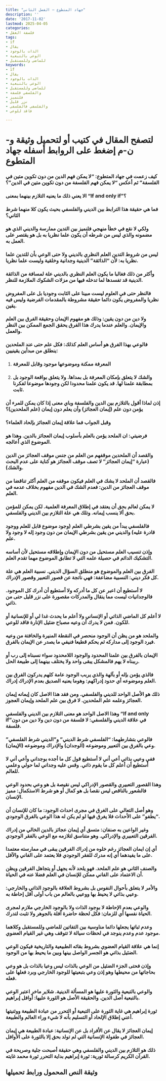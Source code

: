```yaml
---
title: "جهاد المتطوع – الفصل الثاني"
description: ''
date: '2017-11-02'
lastmod: 2025-04-05
categories:
- فلسفة العقل
tags:
- if
- يقال
- الذات بالوجود
- الوعي بالتبعية
- للماضي وللمستقبل
keywords:
- if
- يقال
- الذات بالوجود
- الوعي بالتبعية
- للماضي وللمستقبل
- والفلسفي فلسفة
- فلنميز
- نزر قليل
- والفلسفي فالفلسفي
- فاقد للوعي

---
```

# **لتصفح المقال في كتيب أو لتحميل وثيقة و-ن-م إضغط على الروابط أسفله** **جهاد المتطوع**

### كيف زعمت في جهاد المتطوع: “لا يمكن فهم الدين من دون تكوين متين في الفلسفة” ثم أعكس “لا يمكن فهم الفلسفة من دون تكوين متين في الدين”؟

### الا يعني ذلك ما يعنيه التلازم بينهما بمعنى “If and only if”؟

### فما هي حقيقة هذا الترابط بين الديني والفلسفي بحيث يكون كلا منهما شرط الثاني؟

### ولكي لا نقع في خطأ منهجي فلنميز بين التدين ممارسة والديني الذي هو مضمونه والذي ليس من شرطه أن يكون علما نظريا به بل هو يقتصر على العمل به.

### ليس من شروط التدين العلم النظري بالديني ولا حتى الوعي بأن للتدين علما نظريا به: لأن “الذائقة” الدينية وجدانية وخلقية وليست علما نظريا.

### وأكثر من ذلك فغالبا ما يكون العلم النظري بالديني علة لمسافة من الذائقة الدينية قد تفسدها لما تدخله فيها من مزلات الشكوك الملازمة للنظر.

### فالنظر حتى في العلوم ليست مبينا على الثابت وجوديا بل على المفروض نظريا والمفروض يكون دائما حقيقة مشروطة بالمقدمات الفرضية وليس فيه يقين.

### ولا دين من دون يقين: وذلك هو مفهوم الإيمان وحقيقة الفرق بين العلم والإيمان. والعلم عندما يدرك هذا الفرق يحقق الجمع الممكن بين النظر والعمل.

### فالوعي بهذا الفرق هو أساس العلم كذلك: فكل علم حتى عند الملحدين ينطلق من مبدأين يقينيين:

1. ### المعرفة ممكنة وموضوعها موجود وقابل للمعرفة
2. ### والشك لا يتعلق بإمكان المعرفة بل بمداها. ولا يتعلق بواقعة الوجود بل بمطابقة علمنا لها. قد يكون علمنا محدودا لكن وجودها موضوعا لفكرنا ثابت.

### إذن لماذا أقول بالتلازم بين الدين والفلسفة وباي معنى إذا كان يمكن للمرء أن يؤمن دون علم (إيمان العجائز) وأن يعلم دون إيمان (علم الملحدين)؟

### وقبل الجواب فما علاقة إيمان العجائز بإلحاد العلماء؟

### فرضيتي: ان الملحد يؤمن بالعلم بأسلوب إيمان العجائز بالدين. وهذا هو الموضوع الذي أعالجه.

### والقصد أن الملحدين موقفهم من العلم من جنس موقف العجائز من الدين (عبارة “إيمان العجائز” لا تصف موقف العجائز هو كناية على عدم البحث والشك).

### فالقصد أن الملحد لا يشك في العلم فيكون موقفه من العلم أكثر تناقضا من موقف العجائز من الدين: فعدم الشك في الدين مفهوم بخلاف عدمه في العلم.

### لا يمكن لعالم بحق أن يعتقد في إطلاق المعرفة العلمية. لكن يمكن للمؤمن بحق ألا ينسب إيمانه. وتلك هي علة التلازم بين الديني والفلسفي.

### فالفلسفي يبدأ من يقين بشرطي العلم (وجود موضوع قابل للعلم ووجود قادرة عليه) والديني من يقين بشرطي الإيمان من دون وجود إله لا وجود ولا علم.

### وإذن تنسيب العلم مستحيل من دون الإيمان وإطلاقه مستحيل لأن أساسه التشكيك الدائم في حصيلة علمه التي لا تطابق الموضوع مهما تقدم العلم.

### الفرق بين العلم والموضوع هو منطلق السؤال الديني. نسبية العلم هي علة كل فكر ديني: النسبية مضاعفة: فهي ناتجة عن قصور التعبير وقصور الإدراك.

### لا أستطيع أن اعبر عن كل ما أدركه ولا أستطيع أن أدرك كل الموجود. فالوجدانيات ليست مما ينقال والمدركات مقصورة على نزر قليل حتى من ذاتي.

### لا أعلم كل الماضي الذاتي أو الإنساني ولا أعلم ما يحدث غدا لي أو للإنسانية أو للكون. فمن لا يدرك أن وعيه مصباح ضئيل الإنارة فاقد للوعي.

### والملحد هو من يظن أن الوجود منحصر في النقطة المنيرة والخافتة من وعيه فيرد الوجود إلى مداركه ثم يحكم قطيعا فنيفي ما يصدر عن الإيمان بالفرق.

### الإيمان بالفرق بين علمنا المحدود والوجود اللامحدود سواء نسبناه إلى رب أو رببناه لا يهم فالمشكل يبقى واحد ولا يختلف بينهما إلى طبيعة الحل.

### فالذي يؤمن بإله أو بآلهة والذي يربب الوجود عامة كلهم يدركون الفرق بين العلم وموضوعه أي حدود إدراكهم: وهوما يعنيه الصديق بعدم الإدراك إدراك.

### ذلك هو الأصل الواحد للديني والفلسفي. ومن فقد هذا الاصل كان إيمانه إيمان العجائز وعلمه علم الملحدين. لا فرق بين علم الملحد وإيمان العجوز.

### وهذا الاصل الواحد هو معنى التلازم بين الديني والفلسفي “If and only if”في علاقة الديني والفلسفي: لا فلسفة من دون دين ولا دين من دون فلسفة.

### فالوعي بتشارطهما: “الفلسفي شرط الديني” و”الديني شرط الفلسفي” وعي بالفرق بين التعبير وموضوعه (الوجدان) والإدراك وموضوعه (الإيمان).

### ففي وعيي بذاتي أعي أني لا أستطيع قول كل ما أجده بوجداني وأعي أني لا أستطيع أن أعلم كل ما يقوم ذاتي. وقس عليه وجداني لما حولي وعلمي للعالم.

### وهذا القصور التعبيري والقصور الإدراكي ليس نقيصة بل هو وعي بحدود الوعي فالشعور بالناقص ليس نقصا بل هو كمال أو هو شرط الاستكمال: مميز الإنسان.

### وهو أصل التعالي على الغرق في مجرى احداث الوجود: ما كان للإنسان أن “يطفو” على الأحداث فلا يغرق فيها لو لم يكن له هذا الوعي بالفرق الوجودي.

### وغير الواعين به صنفان: متسق أي إيمان عجائز بالدين الخالي من إدراك الفرقين التعبيري والإدراكي. وهو متناسق لتلازمه مع الوعي بالفقر الوجودي.

### أي إن ايمان العجائز رغم خلوه من إدراك الفرقين يبقى في ممارسته معتمدا على ما يفيدهما أي إنه مدرك للفقر الوجودي فلا يعتمد على الفاني والآفل.

### والصنف الثاني هو علم الملحد. فهو يلحد لأنه يجهل أو يتجاهل الفرقين ويظن أن الاعتماد على الفاني ممكن للإنسان في العلم فضلا عنه في الحياة.

### والأمر لا يتعلق بأحوال النفوس بل بشروط العلاقة بالوجود الذاتي والخارجي: وعيي بذاتي لا يحيط بها ووعيي بالعالم من باب أولى أقل إحاطة به.

### والوعي بعدم الإحاطة لا بوجود الذات ولا بالوجود الخارجي ملازم لمجرى الحياة نفسها أي للزمان: فكل لحظة حاضرة آفلة بالجوهر ولا تثبت لتدرك.

### وعدم ثباتها يجعلها دائما مناوسية بين التفاتين للماضي وللمستقبل وكلاهما موجود عدم وعدم ينوجد في لحظات سيالة لا تتوقف وهي غير القيام العضوي.

### إنما هي علاقة القيام العضوي بشروط بقائه الطبيعية والتاريخية فيكون الوعي الضئيل بذاتي هو الجسر الواصل بينها وبين ما يحيط بها من الوجود.

### وإذن فحتى الجزء الضئيل من الوعي بالذات ليس وعيا بالذات بل هو وعي بحاجاتها من محيطها وهو إذن وعي بتبعيتها للوجود الخارجي وبرد فعلها على فعله.

### والوعي بالتبعية والثورة عليها هو المسألة الدينية. شلاير ماخر اعتبر الوعي بالتبعية أصل الدين. والحقيقة الأصل هو الثورة عليها: أوافل إبراهيم.

### ثورة إبراهيم هي غاية الثورة على التبعية أو التحرر من عبادة الطبيعة ووثنيتها أعني إطلاق الإلحاد أو التسليم بأنه لا شيء وراء العالم والطبيعة.

### إيمان العجائز لا يقال عن الأفراد بل عن الإنسانية: عبادة الطبيعة هي إيمان العجائز في طفولة الإنسانية التي لم تولد بحق إلا بالثورة على الأوافل.

### ذلك هو التلازم بين الديني والفلسفي وهي حقيقة أصبحت جلية وصريحة في القرآن الكريم كرسالة ثورية: ثورة إبراهيم بداية التحرر ثورة محمد غايته.

## وثيقة النص المحمول ورابط تحميلها

###
